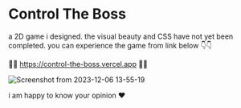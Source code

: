 # Control The Boss

a 2D game i designed.
the visual beauty and CSS have not yet been completed.
you can experience the game from link below 👇👇

🚥🚦 https://control-the-boss.vercel.app 🚦🚥

![Screenshot from 2023-12-06 13-55-19](https://github.com/prhmalzd/controlTheBoss/assets/24936253/09b1e494-ff6f-4a26-b27a-1b308d7befd9)

i am happy to know your opinion ❤
